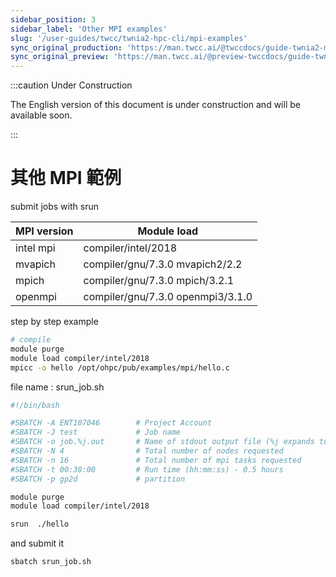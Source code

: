 ```yaml
---
sidebar_position: 3
sidebar_label: 'Other MPI examples'
slug: '/user-guides/twcc/twnia2-hpc-cli/mpi-examples'
sync_original_production: 'https://man.twcc.ai/@twccdocs/guide-twnia2-mpi-example-zh' 
sync_original_preview: 'https://man.twcc.ai/@preview-twccdocs/guide-twnia2-mpi-example-zh' 
---
```


:::caution Under Construction

The English version of this document is under construction and will be available soon.

:::

# 其他 MPI 範例


submit jobs with srun

| MPI version| Module load| 
| -------- | -------- | 
| intel mpi| compiler/intel/2018| 
| mvapich| compiler/gnu/7.3.0 mvapich2/2.2| 
| mpich  | compiler/gnu/7.3.0 mpich/3.2.1| 
| openmpi| compiler/gnu/7.3.0 openmpi3/3.1.0| 
    
step by step example

```bash
# compile
module purge
module load compiler/intel/2018
mpicc -o hello /opt/ohpc/pub/examples/mpi/hello.c
```


file name : srun_job.sh

```bash
#!/bin/bash

#SBATCH -A ENT107046        # Project Account
#SBATCH -J test             # Job name
#SBATCH -o job.%j.out       # Name of stdout output file (%j expands to jobId)
#SBATCH -N 4                # Total number of nodes requested
#SBATCH -n 16               # Total number of mpi tasks requested
#SBATCH -t 00:30:00         # Run time (hh:mm:ss) - 0.5 hours
#SBATCH -p gp2d             # partition

module purge
module load compiler/intel/2018

srun  ./hello
```

and submit it

```bash
sbatch srun_job.sh
```
